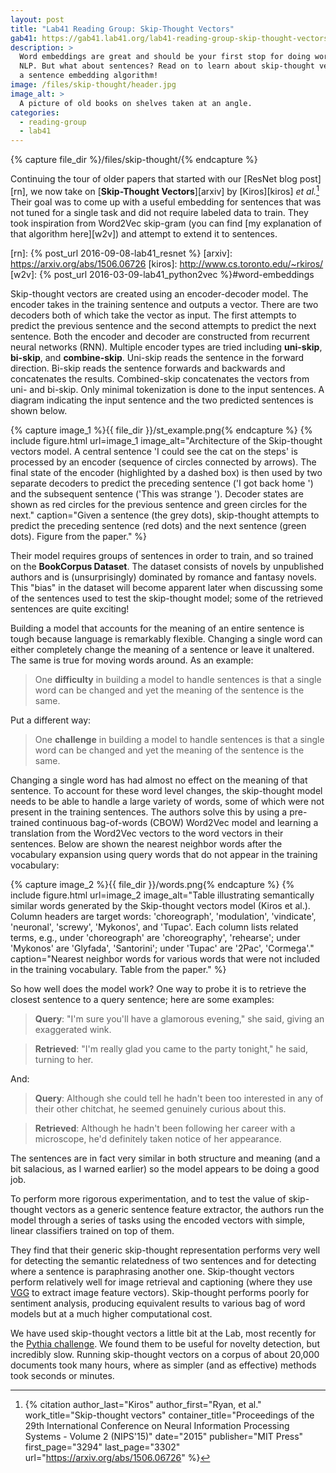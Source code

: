 ```yaml
---
layout: post
title: "Lab41 Reading Group: Skip-Thought Vectors"
gab41: https://gab41.lab41.org/lab41-reading-group-skip-thought-vectors-fec68c05aa92
description: >
  Word embeddings are great and should be your first stop for doing word based
  NLP. But what about sentences? Read on to learn about skip-thought vectors,
  a sentence embedding algorithm!
image: /files/skip-thought/header.jpg
image_alt: >
  A picture of old books on shelves taken at an angle.
categories: 
  - reading-group
  - lab41
---
```


{% capture file_dir %}/files/skip-thought/{% endcapture %}

Continuing the tour of older papers that started with our [ResNet blog
post][rn], we now take on [**Skip-Thought Vectors**][arxiv] by [Kiros][kiros]
_et al._[^kiros] Their goal was to come up with a useful embedding for
sentences that was not tuned for a single task and did not require labeled
data to train. They took inspiration from Word2Vec skip-gram (you can find [my
explanation of that algorithm here][w2v]) and attempt to extend it to
sentences.

[rn]: {% post_url 2016-09-08-lab41_resnet %}
[arxiv]: https://arxiv.org/abs/1506.06726
[kiros]: http://www.cs.toronto.edu/~rkiros/
[w2v]: {% post_url 2016-03-09-lab41_python2vec %}#word-embeddings

[^kiros]:
    {% citation
      author_last="Kiros"
      author_first="Ryan, et al."
      work_title="Skip-thought vectors"
      container_title="Proceedings of the 29th International Conference on Neural Information Processing Systems - Volume 2 (NIPS'15)"
      date="2015"
      publisher="MIT Press"
      first_page="3294"
      last_page="3302"
      url="https://arxiv.org/abs/1506.06726"
    %}

Skip-thought vectors are created using an encoder-decoder model. The encoder
takes in the training sentence and outputs a vector. There are two decoders
both of which take the vector as input. The first attempts to predict the
previous sentence and the second attempts to predict the next sentence. Both
the encoder and decoder are constructed from recurrent neural networks (RNN).
Multiple encoder types are tried including **uni-skip**, **bi-skip**, and
**combine-skip**. Uni-skip reads the sentence in the forward direction.
Bi-skip reads the sentence forwards and backwards and concatenates the
results. Combined-skip concatenates the vectors from uni- and bi-skip. Only
minimal tokenization is done to the input sentences. A diagram indicating the
input sentence and the two predicted sentences is shown below.

{% capture image_1 %}{{ file_dir }}/st_example.png{% endcapture %}
{% include figure.html
  url=image_1
  image_alt="Architecture of the Skip-thought vectors model. A central
  sentence 'I could see the cat on the steps' is processed by an encoder
  (sequence of circles connected by arrows). The final state of the encoder
  (highlighted by a dashed box) is then used by two separate decoders to
  predict the preceding sentence ('I got back home <eos>') and the subsequent
  sentence ('This was strange <eos>'). Decoder states are shown as red circles
  for the previous sentence and green circles for the next."
  caption="Given a sentence (the grey dots), skip-thought attempts to predict
  the preceding sentence (red dots) and the next sentence (green dots). Figure
  from the paper."
%}

Their model requires groups of sentences in order to train, and so trained on
the **BookCorpus Dataset**. The dataset consists of novels by unpublished authors
and is (unsurprisingly) dominated by romance and fantasy novels. This "bias"
in the dataset will become apparent later when discussing some of the
sentences used to test the skip-thought model; some of the retrieved sentences
are quite exciting!

Building a model that accounts for the meaning of an entire sentence is tough
because language is remarkably flexible. Changing a single word can either
completely change the meaning of a sentence or leave it unaltered. The same is
true for moving words around. As an example:

> One **difficulty** in building a model to handle sentences is that a single
> word can be changed and yet the meaning of the sentence is the same.

Put a different way:

> One **challenge** in building a model to handle sentences is that a single
> word can be changed and yet the meaning of the sentence is the same.

Changing a single word has had almost no effect on the meaning of that
sentence. To account for these word level changes, the skip-thought model
needs to be able to handle a large variety of words, some of which were not
present in the training sentences. The authors solve this by using a
pre-trained continuous bag-of-words (CBOW) Word2Vec model and learning a
translation from the Word2Vec vectors to the word vectors in their sentences.
Below are shown the nearest neighbor words after the vocabulary expansion
using query words that do not appear in the training vocabulary:

{% capture image_2 %}{{ file_dir }}/words.png{% endcapture %}
{% include figure.html
  url=image_2
  image_alt="Table illustrating semantically similar words generated by the
  Skip-thought vectors model (Kiros et al.). Column headers are target words:
  'choreograph', 'modulation', 'vindicate', 'neuronal', 'screwy', 'Mykonos',
  and 'Tupac'. Each column lists related terms, e.g., under 'choreograph' are
  'choreography', 'rehearse'; under 'Mykonos' are 'Glyfada', 'Santorini';
  under 'Tupac' are '2Pac', 'Cormega'."
  caption="Nearest neighbor words for various words that were not included in
  the training vocabulary. Table from the paper."
%}

So how well does the model work? One way to probe it is to retrieve the
closest sentence to a query sentence; here are some examples:

> **Query**: "I'm sure you'll have a glamorous evening," she said, giving an
> exaggerated wink.

> **Retrieved**: "I'm really glad you came to the party tonight," he said,
> turning to her.

And:

> **Query**: Although she could tell he hadn't been too interested in any of
> their other chitchat, he seemed genuinely curious about this.

> **Retrieved**: Although he hadn't been following her career with a
> microscope, he'd definitely taken notice of her appearance.

The sentences are in fact very similar in both structure and meaning (and a
bit salacious, as I warned earlier) so the model appears to be doing a good
job.

To perform more rigorous experimentation, and to test the value of
skip-thought vectors as a generic sentence feature extractor, the authors run
the model through a series of tasks using the encoded vectors with simple,
linear classifiers trained on top of them.

They find that their generic skip-thought representation performs very well
for detecting the semantic relatedness of two sentences and for detecting
where a sentence is paraphrasing another one. Skip-thought vectors perform
relatively well for image retrieval and captioning (where they use [VGG][vgg]
to extract image feature vectors). Skip-thought performs poorly for sentiment
analysis, producing equivalent results to various bag of word models but at a
much higher computational cost.

[vgg]: https://arxiv.org/pdf/1409.1556.pdf

We have used skip-thought vectors a little bit at the Lab, most recently for
the [Pythia challenge][pythia]. We found them to be useful for novelty
detection, but incredibly slow. Running skip-thought vectors on a corpus of
about 20,000 documents took many hours, where as simpler (and as effective)
methods took seconds or minutes.

[pythia]: https://gab41.lab41.org/tell-me-something-i-dont-know-detecting-novelty-and-redundancy-with-natural-language-processing-818124e4013c#.6xf8nejr9
